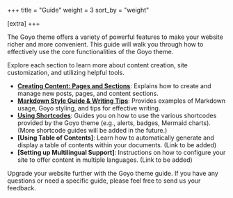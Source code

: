 +++
title = "Guide"
weight = 3
sort_by = "weight"

[extra]
+++

The Goyo theme offers a variety of powerful features to make your website richer and more convenient. This guide will walk you through how to effectively use the core functionalities of the Goyo theme.

Explore each section to learn more about content creation, site customization, and utilizing helpful tools.

*   **[Creating Content: Pages and Sections](./creating_page/)**: Explains how to create and manage new posts, pages, and content sections.
*   **[Markdown Style Guide & Writing Tips](./markdown_style_guide/)**: Provides examples of Markdown usage, Goyo styling, and tips for effective writing.
*   **[Using Shortcodes](../shortcodes/)**: Guides you on how to use the various shortcodes provided by the Goyo theme (e.g., alerts, badges, Mermaid charts). (More shortcode guides will be added in the future.)
*   **[Using Table of Contents]**: Learn how to automatically generate and display a table of contents within your documents. (Link to be added)
*   **[Setting up Multilingual Support]**: Instructions on how to configure your site to offer content in multiple languages. (Link to be added)

Upgrade your website further with the Goyo theme guide. If you have any questions or need a specific guide, please feel free to send us your feedback.
